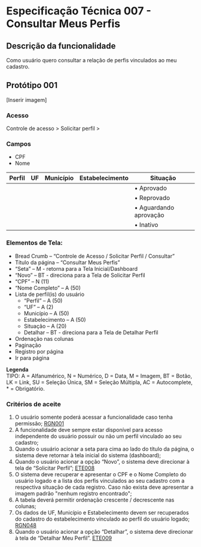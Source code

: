 # Especificação Técnica 007 - Consultar Meus Perfis

## Descrição da funcionalidade
Como usuário quero consultar a relação de perfis vinculados ao meu cadastro. 

## Protótipo 001
[Inserir imagem]<!-- ![alt text](../imagens/ete-007-prot-001.png) -->

### Acesso
Controle de acesso > Solicitar perfil >

### Campos

* CPF
* Nome

|Perfil|UF|Município|Estabelecimento|Situação|
|------|--|---------|---------------|--------|
|      |  |         |               |&#8226; Aprovado|
|      |  |         |               |&#8226; Reprovado|
|      |  |         |               |&#8226; Aguardando aprovação|
|      |  |         |               |&#8226; Inativo|


### Elementos de Tela:
* Bread Crumb – “Controle de Acesso / Solicitar Perfil / Consultar” 
* Título da página – “Consultar Meus Perfis” 
* “Seta” – M - retorna para a Tela Inicial/Dashboard 
* “Novo” – BT - direciona para a Tela de Solicitar Perfil  
* “CPF” – N (11) 
* “Nome Completo” – A (50) 
* Lista de perfil(is) do usuário 
    * “Perfil” – A (50) 
    * “UF” – A (2) 
    * Município – A (50) 
    * Estabelecimento – A (50) 
    * Situação – A (20) 
    * Detalhar – BT - direciona para a Tela de Detalhar Perfil  
* Ordenação nas colunas 
* Paginação 
* Registro por página 
* Ir para página 

**Legenda**  
TIPO: A = Alfanumérico, N = Numérico, D = Data, M = Imagem, BT = Botão, LK = Link, SU = Seleção Única, SM = Seleção Múltipla, AC = Autocomplete, * = Obrigatório. 

### Critérios de aceite 
1. O usuário somente poderá acessar a funcionalidade caso tenha permissão; [RGN001](DocumentoDeRegrasv2.md#rgn001)
2. A funcionalidade deve sempre estar disponível para acesso independente do usuário possuir ou não um perfil vinculado ao seu cadastro; 
3. Quando o usuário acionar a seta para cima ao lado do título da página, o sistema deve retornar à tela inicial do sistema (dashboard); 
4. Quando o usuário acionar a opção “Novo”, o sistema deve direcionar à tela de “Solicitar Perfil”; [ETE008](ETE008.md)
5. O sistema deve recuperar e apresentar o CPF e o Nome Completo do usuário logado e a lista dos perfis vinculados ao seu cadastro com a respectiva situação de cada registro. Caso não exista deve apresentar a imagem padrão "nenhum registro encontrado";  
6. A tabela deverá permitir ordenação crescente / decrescente nas colunas;
7. Os dados de UF, Município e Estabelecimento devem ser recuperados do cadastro do estabelecimento vinculado ao perfil do usuário logado; [RGN048](DocumentoDeRegrasv2.md#rgn048)
8. Quando o usuário acionar a opção “Detalhar”, o sistema deve direcionar à tela de “Detalhar Meu Perfil”. [ETE009](ETE009.md)
